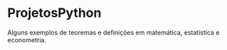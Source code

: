 # ProjetosPython
Alguns exemplos de teoremas e definições em matemática, estatística e econometria.
